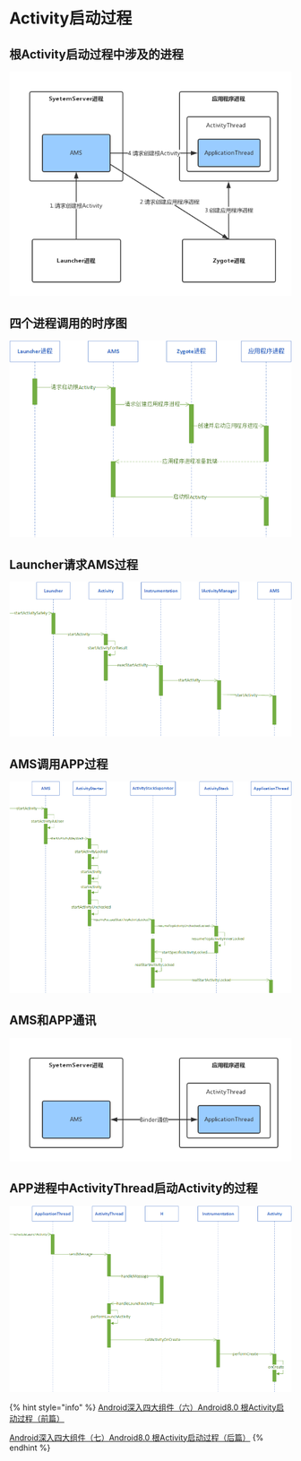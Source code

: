 # Activity启动过程

## **根Activity启动过程中涉及的进程**

![](.gitbook/assets/veqyvt.png)

## 四个进程调用的时序图

![](.gitbook/assets/veqs2v.png)

## **Launcher请求AMS过程**

![](.gitbook/assets/veb67d.png)

## **AMS调用APP过程**

![](.gitbook/assets/veby0h.png)

## AMS和APP通讯

![](.gitbook/assets/vebdxd.png)

## **APP进程中ActivityThread启动Activity的过程**

![](.gitbook/assets/veqcku.png)

{% hint style="info" %}
[Android深入四大组件（六）Android8.0 根Activity启动过程（前篇）](https://liuwangshu.cn/framework/component/6-activity-start-1.html)

[Android深入四大组件（七）Android8.0 根Activity启动过程（后篇）](https://liuwangshu.cn/framework/component/7-activity-start-2.html)
{% endhint %}


